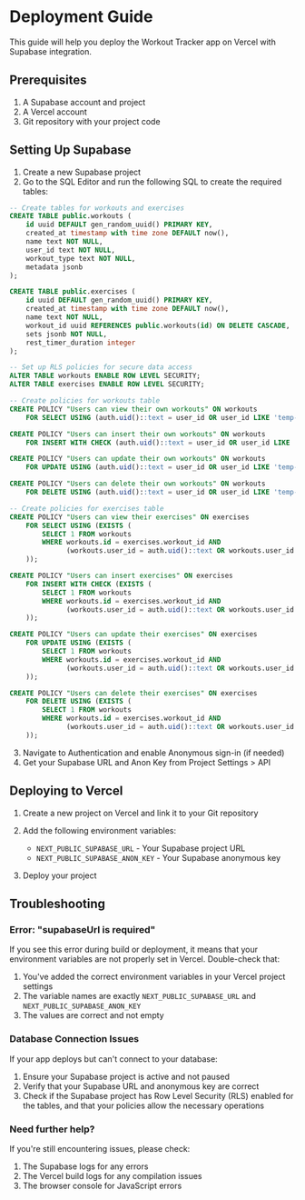 # Deployment Guide

This guide will help you deploy the Workout Tracker app on Vercel with Supabase integration.

## Prerequisites

1. A Supabase account and project
2. A Vercel account
3. Git repository with your project code

## Setting Up Supabase

1. Create a new Supabase project
2. Go to the SQL Editor and run the following SQL to create the required tables:

```sql
-- Create tables for workouts and exercises
CREATE TABLE public.workouts (
    id uuid DEFAULT gen_random_uuid() PRIMARY KEY,
    created_at timestamp with time zone DEFAULT now(),
    name text NOT NULL,
    user_id text NOT NULL,
    workout_type text NOT NULL,
    metadata jsonb
);

CREATE TABLE public.exercises (
    id uuid DEFAULT gen_random_uuid() PRIMARY KEY,
    created_at timestamp with time zone DEFAULT now(),
    name text NOT NULL,
    workout_id uuid REFERENCES public.workouts(id) ON DELETE CASCADE,
    sets jsonb NOT NULL,
    rest_timer_duration integer
);

-- Set up RLS policies for secure data access
ALTER TABLE workouts ENABLE ROW LEVEL SECURITY;
ALTER TABLE exercises ENABLE ROW LEVEL SECURITY;

-- Create policies for workouts table
CREATE POLICY "Users can view their own workouts" ON workouts
    FOR SELECT USING (auth.uid()::text = user_id OR user_id LIKE 'temp-%');

CREATE POLICY "Users can insert their own workouts" ON workouts
    FOR INSERT WITH CHECK (auth.uid()::text = user_id OR user_id LIKE 'temp-%');

CREATE POLICY "Users can update their own workouts" ON workouts
    FOR UPDATE USING (auth.uid()::text = user_id OR user_id LIKE 'temp-%');

CREATE POLICY "Users can delete their own workouts" ON workouts
    FOR DELETE USING (auth.uid()::text = user_id OR user_id LIKE 'temp-%');

-- Create policies for exercises table
CREATE POLICY "Users can view their exercises" ON exercises
    FOR SELECT USING (EXISTS (
        SELECT 1 FROM workouts
        WHERE workouts.id = exercises.workout_id AND
              (workouts.user_id = auth.uid()::text OR workouts.user_id LIKE 'temp-%')
    ));

CREATE POLICY "Users can insert exercises" ON exercises
    FOR INSERT WITH CHECK (EXISTS (
        SELECT 1 FROM workouts
        WHERE workouts.id = exercises.workout_id AND
              (workouts.user_id = auth.uid()::text OR workouts.user_id LIKE 'temp-%')
    ));

CREATE POLICY "Users can update their exercises" ON exercises
    FOR UPDATE USING (EXISTS (
        SELECT 1 FROM workouts
        WHERE workouts.id = exercises.workout_id AND
              (workouts.user_id = auth.uid()::text OR workouts.user_id LIKE 'temp-%')
    ));

CREATE POLICY "Users can delete their exercises" ON exercises
    FOR DELETE USING (EXISTS (
        SELECT 1 FROM workouts
        WHERE workouts.id = exercises.workout_id AND
              (workouts.user_id = auth.uid()::text OR workouts.user_id LIKE 'temp-%')
    ));
```

3. Navigate to Authentication and enable Anonymous sign-in (if needed)
4. Get your Supabase URL and Anon Key from Project Settings > API

## Deploying to Vercel

1. Create a new project on Vercel and link it to your Git repository
2. Add the following environment variables:

   - `NEXT_PUBLIC_SUPABASE_URL` - Your Supabase project URL
   - `NEXT_PUBLIC_SUPABASE_ANON_KEY` - Your Supabase anonymous key

3. Deploy your project

## Troubleshooting

### Error: "supabaseUrl is required"

If you see this error during build or deployment, it means that your environment variables are not properly set in Vercel. Double-check that:

1. You've added the correct environment variables in your Vercel project settings
2. The variable names are exactly `NEXT_PUBLIC_SUPABASE_URL` and `NEXT_PUBLIC_SUPABASE_ANON_KEY`
3. The values are correct and not empty

### Database Connection Issues

If your app deploys but can't connect to your database:

1. Ensure your Supabase project is active and not paused
2. Verify that your Supabase URL and anonymous key are correct
3. Check if the Supabase project has Row Level Security (RLS) enabled for the tables, and that your policies allow the necessary operations

### Need further help?

If you're still encountering issues, please check:

1. The Supabase logs for any errors
2. The Vercel build logs for any compilation issues
3. The browser console for JavaScript errors
